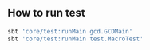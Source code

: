 ## How to run test

```bash
sbt 'core/test:runMain gcd.GCDMain'
sbt 'core/test:runMain test.MacroTest'
```
